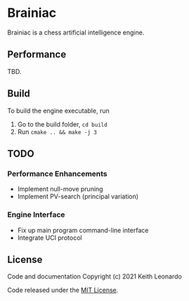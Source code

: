 # Brainiac

Brainiac is a chess artificial intelligence engine.

## Performance

TBD.

## Build

To build the engine executable, run

1. Go to the build folder, `cd build`
2. Run `cmake .. && make -j 3`

## TODO

### Performance Enhancements

- Implement null-move pruning
- Implement PV-search (principal variation)

### Engine Interface

- Fix up main program command-line interface
- Integrate UCI protocol

## License

Code and documentation Copyright (c) 2021 Keith Leonardo

Code released under the [MIT License](https://choosealicense.com/licenses/mit/).
